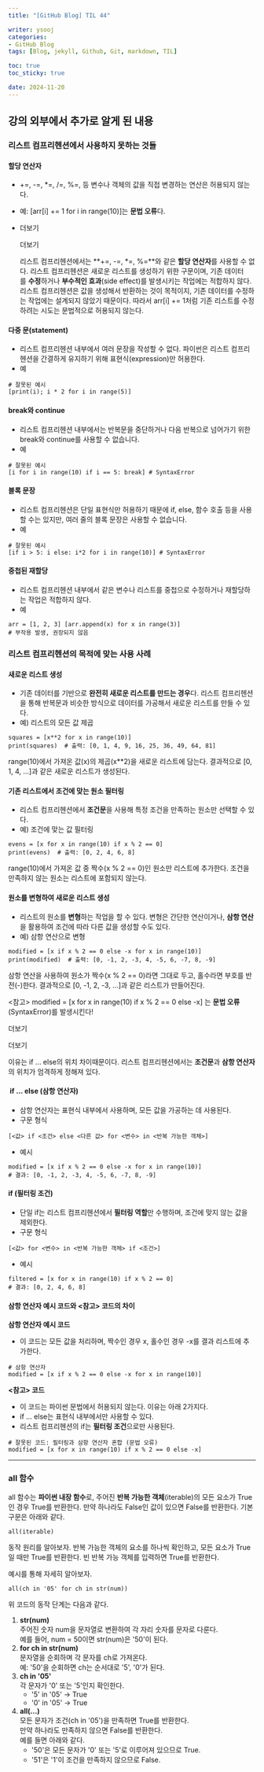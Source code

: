 ```yaml
---
title: "[GitHub Blog] TIL 44"

writer: ysooj
categories:
- GitHub Blog
tags: [Blog, jekyll, Github, Git, markdown, TIL]

toc: true
toc_sticky: true

date: 2024-11-20
---
```


## **강의 외부에서 추가로 알게 된 내용**

### **리스트 컴프리헨션에서 사용하지 못하는 것들**

#### **할당 연산자**

-   +=, -=, \*=, /=, %=, 등 변수나 객체의 값을 직접 변경하는 연산은 허용되지 않는다.
-   예: \[arr\[i\] += 1 for i in range(10)\]는 **문법 오류**다.

-   더보기
    
    더보기
    
    리스트 컴프리헨션에서는 **+=, -=, \*=, %=**와 같은 **할당 연산자**를 사용할 수 없다. 리스트 컴프리헨션은 새로운 리스트를 생성하기 위한 구문이며, 기존 데이터를 **수정**하거나 **부수적인 효과**(side effect)를 발생시키는 작업에는 적합하지 않다. 리스트 컴프리헨션은 값을 생성해서 반환하는 것이 목적이지, 기존 데이터를 수정하는 작업에는 설계되지 않았기 때문이다. 따라서 arr\[i\] += 1처럼 기존 리스트를 수정하려는 시도는 문법적으로 허용되지 않는다.
    

#### **다중 문(statement)**

-   리스트 컴프리헨션 내부에서 여러 문장을 작성할 수 없다. 파이썬은 리스트 컴프리헨션을 간결하게 유지하기 위해 표현식(expression)만 허용한다.
-   예

```
# 잘못된 예시 
[print(i); i * 2 for i in range(5)]
```

#### **break와 continue**

-   리스트 컴프리헨션 내부에서는 반복문을 중단하거나 다음 반복으로 넘어가기 위한 break와 continue를 사용할 수 없습니다.
-   예

```
# 잘못된 예시 
[i for i in range(10) if i == 5: break] # SyntaxError
```

#### **블록 문장**

-   리스트 컴프리헨션은 단일 표현식만 허용하기 때문에 if, else, 함수 호출 등을 사용할 수는 있지만, 여러 줄의 블록 문장은 사용할 수 없습니다.
-   예

```
# 잘못된 예시
[if i > 5: i else: i*2 for i in range(10)] # SyntaxError
```

#### **중첩된 재할당**

-   리스트 컴프리헨션 내부에서 같은 변수나 리스트를 중첩으로 수정하거나 재할당하는 작업은 적합하지 않다.
-   예

```
arr = [1, 2, 3] [arr.append(x) for x in range(3)]
# 부작용 발생, 권장되지 않음
```

### **리스트 컴프리헨션의 목적에 맞는 사용 사례**

#### **새로운 리스트 생성**

-   기존 데이터를 기반으로 **완전히 새로운 리스트를 만드는 경우**다. 리스트 컴프리헨션을 통해 반복문과 비슷한 방식으로 데이터를 가공해서 새로운 리스트를 만들 수 있다.
-   예) 리스트의 모든 값 제곱

```
squares = [x**2 for x in range(10)]
print(squares)  # 출력: [0, 1, 4, 9, 16, 25, 36, 49, 64, 81]
```

range(10)에서 가져온 값(x)의 제곱(x\*\*2)을 새로운 리스트에 담는다. 결과적으로 \[0, 1, 4, ...\]과 같은 새로운 리스트가 생성된다.

#### **기존 리스트에서 조건에 맞는 원소 필터링**

-   리스트 컴프리헨션에서 **조건문**을 사용해 특정 조건을 만족하는 원소만 선택할 수 있다.
-   예) 조건에 맞는 값 필터링

```
evens = [x for x in range(10) if x % 2 == 0]
print(evens)  # 출력: [0, 2, 4, 6, 8]
```

range(10)에서 가져온 값 중 짝수(x % 2 == 0)인 원소만 리스트에 추가한다. 조건을 만족하지 않는 원소는 리스트에 포함되지 않는다.

#### **원소를 변형하여 새로운 리스트 생성**

-   리스트의 원소를 **변형**하는 작업을 할 수 있다. 변형은 간단한 연산이거나, **삼항 연산**을 활용하여 조건에 따라 다른 값을 생성할 수도 있다.
-   예) 삼항 연산으로 변형

```
modified = [x if x % 2 == 0 else -x for x in range(10)]
print(modified)  # 출력: [0, -1, 2, -3, 4, -5, 6, -7, 8, -9]
```

삼항 연산을 사용하여 원소가 짝수(x % 2 == 0)라면 그대로 두고, 홀수라면 부호를 반전(-)한다. 결과적으로 \[0, -1, 2, -3, ...\]과 같은 리스트가 만들어진다.

<참고> modified = \[x for x in range(10) if x % 2 == 0 else -x\] 는 **문법 오류**(SyntaxError)를 발생시킨다!

더보기

더보기

이유는 if ... else의 위치 차이때문이다. 리스트 컴프리헨션에서는 **조건문**과 **삼항 연산자**의 위치가 엄격하게 정해져 있다.

####  **if ... else (삼항 연산자)**

-   삼항 연산자는 표현식 내부에서 사용하며, 모든 값을 가공하는 데 사용된다.
-   구문 형식

```
[<값> if <조건> else <다른 값> for <변수> in <반복 가능한 객체>]
```

-   예시

```
modified = [x if x % 2 == 0 else -x for x in range(10)]
# 결과: [0, -1, 2, -3, 4, -5, 6, -7, 8, -9]
```

#### **if (필터링 조건)**

-   단일 if는 리스트 컴프리헨션에서 **필터링 역할**만 수행하며, 조건에 맞지 않는 값을 제외한다.
-   구문 형식

```
[<값> for <변수> in <반복 가능한 객체> if <조건>]
```

-   예시

```
filtered = [x for x in range(10) if x % 2 == 0]
# 결과: [0, 2, 4, 6, 8]
```

#### **삼항 연산자 예시 코드와 <참고> 코드의 차이**

**삼항 연산자 예시 코드**

-   이 코드는 모든 값을 처리하며, 짝수인 경우 x, 홀수인 경우 -x를 결과 리스트에 추가한다.

```
# 삼항 연산자
modified = [x if x % 2 == 0 else -x for x in range(10)]
```

**<참고> 코드**

-   이 코드는 파이썬 문법에서 허용되지 않는다. 이유는 아래 2가지다.
-   if ... else는 표현식 내부에서만 사용할 수 있다.
-   리스트 컴프리헨션의 if는 **필터링 조건**으로만 사용된다.

```
# 잘못된 코드: 필터링과 삼항 연산자 혼합 (문법 오류)
modified = [x for x in range(10) if x % 2 == 0 else -x]
```

---

### **all 함수**

all 함수는 **파이썬 내장 함수**로, 주어진 **반복 가능한 객체**(iterable)의 모든 요소가 True인 경우 True를 반환한다. 만약 하나라도 False인 값이 있으면 False를 반환한다. 기본 구문은 아래와 같다.

```
all(iterable)
```

동작 원리를 알아보자. 반복 가능한 객체의 요소를 하나씩 확인하고, 모든 요소가 True일 때만 True를 반환한다. 빈 반복 가능 객체를 입력하면 True를 반환한다.

예시를 통해 자세히 알아보자.

```
all(ch in '05' for ch in str(num))
```

위 코드의 동작 단계는 다음과 같다.

1.  **str(num)**  
    주어진 숫자 num을 문자열로 변환하여 각 자리 숫자를 문자로 다룬다.  
    예를 들어, num = 50이면 str(num)은 '50'이 된다.
2.  **for ch in str(num)**  
    문자열을 순회하며 각 문자를 ch로 가져온다.  
    예: '50'을 순회하면 ch는 순서대로 '5', '0'가 된다.
3.  **ch in '05'**  
    각 문자가 '0' 또는 '5'인지 확인한다.
    -   '5' in '05' → True
    -   '0' in '05' → True
4.  **all(...)**  
    모든 문자가 조건(ch in '05')을 만족하면 True를 반환한다.  
    만약 하나라도 만족하지 않으면 False를 반환한다.  
    예를 들면 아래와 같다.
    -   '50'은 모든 문자가 '0' 또는 '5'로 이루어져 있으므로 True.
    -   '51'은 '1'이 조건을 만족하지 않으므로 False.